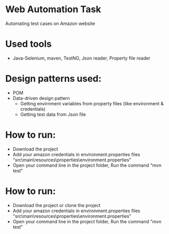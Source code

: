 # Web Automation Task

Automating test cases on Amazon website

# Used tools
- Java-Selenium, maven, TestNG, Json reader, Property file reader

# Design patterns used:
- POM
- Data-driven design pattern
  - Getting envirnment variables from property files (like environment & credentials)
  - Getting test data from Json file

# How to run:
- Download the project
- Add your amazon credentials in environment.properties files "src\main\resources\properties\environment.properties"
- Open your command line in the project folder, Run the command "mvn test"


# How to run:
- Download the project  or clone the project
- Add your amazon credentials in environment.properties files "src\main\resources\properties\environment.properties"
- Open your command line in the project folder, Run the command "mvn test"
